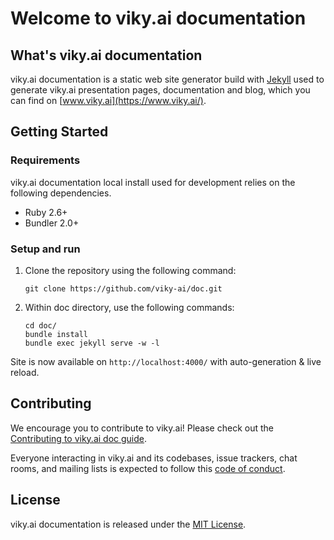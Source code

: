 # Welcome to viky.ai documentation


## What's viky.ai documentation


viky.ai documentation is a static web site generator build with [Jekyll](https://jekyllrb.com/) used to generate viky.ai presentation pages, documentation and blog, which you can find on [www.viky.ai](https://www.viky.ai/).


## Getting Started

### Requirements

viky.ai documentation local install used for development relies on the following dependencies.

* Ruby 2.6+
* Bundler 2.0+

### Setup and run

1. Clone the repository using the following command:
   ```
   git clone https://github.com/viky-ai/doc.git
   ```

2. Within doc directory, use the following commands:
   ```
   cd doc/
   bundle install
   bundle exec jekyll serve -w -l
   ```

Site is now available on `http://localhost:4000/` with auto-generation & live reload.


## Contributing

We encourage you to contribute to viky.ai! Please check out the [Contributing to viky.ai doc guide](CONTRIBUTING.md).

Everyone interacting in viky.ai and its codebases, issue trackers, chat rooms, and mailing lists is expected to follow this [code of conduct](CODE_OF_CONDUCT.md).

## License

viky.ai documentation is released under the [MIT License](LICENCE.txt).
